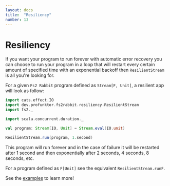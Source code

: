 ```yaml
---
layout: docs
title:  "Resiliency"
number: 13
---
```


# Resiliency

If you want your program to run forever with automatic error recovery you can choose to run your program in a loop that will restart every certain amount of specified time with an exponential backoff then `ResilientStream` is all you're looking for.

For a given `Fs2 Rabbit` program defined as `Stream[F, Unit]`, a resilient app will look as follow:

```scala mdoc:silent
import cats.effect.IO
import dev.profunktor.fs2rabbit.resiliency.ResilientStream
import fs2._

import scala.concurrent.duration._

val program: Stream[IO, Unit] = Stream.eval(IO.unit)

ResilientStream.run(program, 1.second)
```

This program will run forever and in the case of failure it will be restarted after 1 second and then exponentially after 2 seconds, 4 seconds, 8 seconds, etc.

For a program defined as `F[Unit]` see the equivalent `ResilientStream.runF`.

See the [examples](https://github.com/gvolpe/fs2-rabbit/tree/master/examples/src/main/scala/dev/profunktor/fs2rabbit/examples) to learn more!
